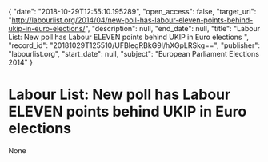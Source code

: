 {
  "date": "2018-10-29T12:55:10.195289", 
  "open_access": false, 
  "target_url": "http://labourlist.org/2014/04/new-poll-has-labour-eleven-points-behind-ukip-in-euro-elections/", 
  "description": null, 
  "end_date": null, 
  "title": "Labour List: New poll has Labour ELEVEN points behind UKIP in Euro elections ", 
  "record_id": "20181029T125510/UFBIegRBkG9I/hXGpLRSkg==", 
  "publisher": "labourlist.org", 
  "start_date": null, 
  "subject": "European Parliament Elections 2014"
}

# Labour List: New poll has Labour ELEVEN points behind UKIP in Euro elections 

None